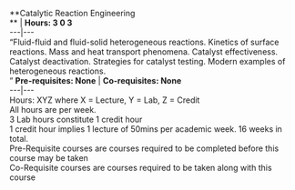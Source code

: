 **Catalytic Reaction Engineering  
** | **Hours: 3 0 3**  
---|---  
“Fluid-fluid and fluid-solid heterogeneous reactions. Kinetics of surface reactions. Mass and heat transport phenomena. Catalyst effectiveness. Catalyst deactivation. Strategies for catalyst testing. Modern examples of heterogeneous reactions.  
” 
**Pre-requisites: None** | **Co-requisites: None**  
---|---  
Hours: XYZ where X = Lecture, Y = Lab, Z = Credit  
All hours are per week.  
3 Lab hours constitute 1 credit hour  
1 credit hour implies 1 lecture of 50mins per academic week. 16 weeks in total.  
Pre-Requisite courses are courses required to be completed before this course may be taken  
Co-Requisite courses are courses required to be taken along with this course
